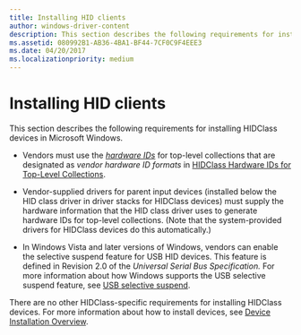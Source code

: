 ```yaml
---
title: Installing HID clients
author: windows-driver-content
description: This section describes the following requirements for installing HIDClass devices in Microsoft Windows.
ms.assetid: 080992B1-AB36-4BA1-BF44-7CF0C9F4EEE3
ms.date: 04/20/2017
ms.localizationpriority: medium
---
```


# Installing HID clients


This section describes the following requirements for installing HIDClass devices in Microsoft Windows.

-   Vendors must use the [*hardware IDs*](https://docs.microsoft.com/windows-hardware/drivers/install/hardware-ids) for top-level collections that are designated as *vendor hardware ID formats* in [HIDClass Hardware IDs for Top-Level Collections](hidclass-hardware-ids-for-top-level-collections.md).

-   Vendor-supplied drivers for parent input devices (installed below the HID class driver in driver stacks for HIDClass devices) must supply the hardware information that the HID class driver uses to generate hardware IDs for top-level collections. (Note that the system-provided drivers for HIDClass devices do this automatically.)

-   In Windows Vista and later versions of Windows, vendors can enable the selective suspend feature for USB HID devices. This feature is defined in Revision 2.0 of the *Universal Serial Bus Specification.* For more information about how Windows supports the USB selective suspend feature, see [USB selective suspend](../usbcon/usb-selective-suspend.md).

There are no other HIDClass-specific requirements for installing HIDClass devices. For more information about how to install devices, see [Device Installation Overview](https://msdn.microsoft.com/library/windows/hardware/ff549455).

 

 




